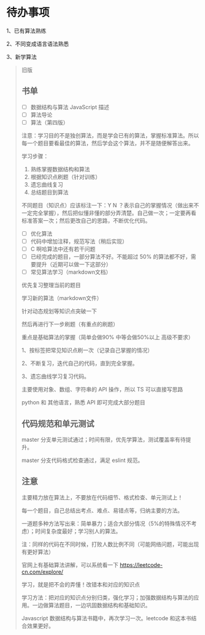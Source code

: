 # 待办事项

1、已有算法熟练

2、不同变成语言语法熟悉

3、新学算法






> 旧版
>
> ## 书单
>
> - [ ] 数据结构与算法 JavaScript 描述
> - [ ] 算法导论
> - [ ] 算法（第四版）
>
> 注意：学习目的不是独创算法，而是学会已有的算法，掌握标准算法。所以每一个题目要看最佳的算法，然后学会这个算法，并不是随便解答出来。
>
> 学习步骤：
>
> 1. 熟练掌握数据结构和算法
> 2. 根据知识点刷题（针对训练）
> 3. 遗忘曲线复习
> 4. 总结题目到算法
>
> 不同题目（知识点）应该标注一下：Y N ？表示自己的掌握情况（做出来不一定完全掌握），然后把似懂非懂的部分弄清楚。自己做一次；一定要再看标准答案一次；然后更改自己的思路，不断优化代码。
>
> - [ ] 优化算法
> - [ ] 代码中增加注释，规范写法（稍后实现）
> - [ ] C 啊哈算法中还有若干问题
> - [ ] 已经完成的题目，一部分算法不好。不能超过 50% 的算法都不好，需要提升（近期可以做一下这部分）
> - [ ] 常见算法学习（markdown文档）
>
> 优先复习整理当前的题目
>
> 学习新的算法（markdown文件）
>
> 针对动态规划等知识点突破一下
>
> 然后再进行下一步刷题（有重点的刷题）
>
> 重点是基础算法的掌握（简单会做90% 中等会做50%以上 高级不要求）
>
> 1、按标签把常见知识点刷一次（记录自己掌握的情况）
>
> 2、不断复习，迭代自己的代码，直到完全掌握。
>
> 3、遗忘曲线学习复习代码。
>
> 主要使用对象、数组、字符串的 API 操作，所以 TS 可以直接写思路
>
> python 和 其他语言，熟悉 API 即可完成大部分题目
>
> ## 代码规范和单元测试
>
> master 分支单元测试通过；时间有限，优先学算法，测试覆盖率有待提升。
>
> master 分支代码格式检查通过，满足 eslint 规范。
>
> ## 注意
>
> 主要精力放在算法上，不要放在代码细节、格式检查、单元测试上！
>
> 每一个题目，自己总结出考点、难点、易错点等，归纳主要的方法。
>
> 一道题多种方法写出来：简单暴力；适合大部分情况（5%的特殊情况不考虑）；时间复杂度最好；学习别人的算法。
>
> 注：同样的代码在不同时候，打败人数比例不同（可能网络问题，可能出现有更好算法）
>
> 官网上有基础算法讲解，可以系统看一下 https://leetcode-cn.com/explore/
>
> 学习，就是把不会的弄懂！改错本和对应的知识点
>
> 学习方法：把对应的知识点分别归类，强化学习；加强数据结构与算法的应用。一边做算法题目，一边巩固数据结构和基础知识。
>
> Javascript 数据结构与算法书籍中，再次学习一次。leetcode 和这本书结合效果更好。


